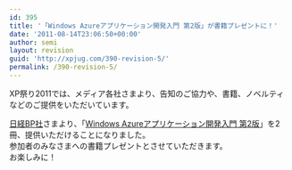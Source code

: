 ```yaml
---
id: 395
title: '「Windows Azureアプリケーション開発入門 第2版」が書籍プレゼントに！'
date: '2011-08-14T23:06:50+00:00'
author: semi
layout: revision
guid: 'http://xpjug.com/390-revision-5/'
permalink: /390-revision-5/
---
```


XP祭り2011では、メディア各社さまより、告知のご協力や、書籍、ノベルティなどのご提供をいただいています。

[日経BP社](http://ec.nikkeibp.co.jp/index.html)さまより、「[Windows Azureアプリケーション開発入門 第2版](http://ec.nikkeibp.co.jp/item/books/P94590.html)」を2冊、提供いただけることになりました。  
参加者のみなさまへの書籍プレゼントとさせていただきます。  
お楽しみに！